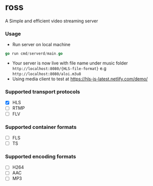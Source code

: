 # ross
A Simple and efficient video streaming server

### Usage
- Run server on local machine
```go
go run cmd/serverd/main.go
```
- Your server is now live with file name under music folder `http://localhost:8080/{HLS-file-format}` e.g `http://localhost:8080/aloi.m3u8`
- Using media client to test at https://hls-js-latest.netlify.com/demo/

### Supported transport protocols
- [x] HLS
- [ ] RTMP
- [ ] FLV

### Supported container formats
- [ ] FLS
- [ ] TS

### Supported encoding formats
- [ ] H264
- [ ] AAC
- [ ] MP3 
